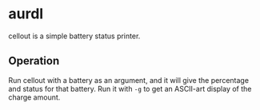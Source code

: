 # aurdl

cellout is a simple battery status printer.

## Operation

Run cellout with a battery as an argument, and it will give the percentage and status for that battery. Run it with `-g` to get an ASCII-art display of the charge amount.
